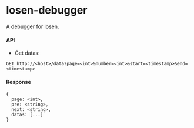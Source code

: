 # losen-debugger
A debugger for losen.
#### API
* Get datas:
```
GET http://<host>/data?page=<int>&number=<int>&start=<timestamp>&end=<timestamp>
```
#### Response
```
{
  page: <int>,
  pre: <string>,
  next: <string>,
  datas: [...]
}
```
